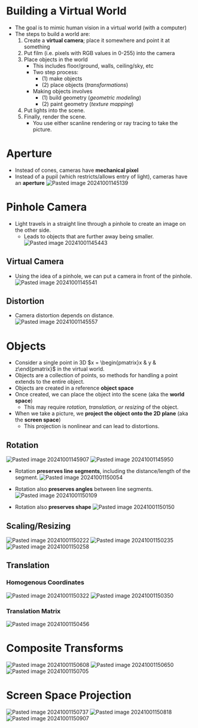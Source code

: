 
# Building a Virtual World
* The goal is to mimic human vision in a virtual world (with a computer)
* The steps to build a world are:
	1. Create a **virtual camera**; place it somewhere and point it at something
	2. Put film (i.e. pixels with RGB values in 0-255) into the camera
	3. Place objects in the world
		* This includes floor/ground, walls, ceiling/sky, etc
		* Two step process:
			* (1) make objects
			* (2) place objects (*transformations*)
		* Making objects involves
			* (1) build geometry (*geometric modeling*)
			* (2) paint geometry (*texture mapping*)
	4. Put lights into the scene.
	5. Finally, render the scene.
		* You use either scanline rendering or ray tracing to take the picture.

# Aperture
* Instead of cones, cameras have **mechanical pixel**
* Instead of a pupil (which restricts/allows entry of light), cameras have an **aperture**
![Pasted image 20241001145139](../../attachments/Pasted%20image%2020241001145139.png)

# Pinhole Camera
* Light travels in a straight line through a pinhole to create an image on the other side.
	* Leads to objects that are further away being smaller.
![Pasted image 20241001145443](../../attachments/Pasted%20image%2020241001145443.png)


## Virtual Camera
* Using the idea of a pinhole, we can put a camera in front of the pinhole.
![Pasted image 20241001145541](../../attachments/Pasted%20image%2020241001145541.png)

## Distortion
* Camera distortion depends on distance.
![Pasted image 20241001145557](../../attachments/Pasted%20image%2020241001145557.png)


# Objects
* Consider a single point in 3D $x = \begin{pmatrix}x & y & z\end{pmatrix}$ in the virtual world.
* Objects are a collection of points, so methods for handling a point extends to the entire object.
* Objects are created in a reference **object space**
* Once created, we can place the object into the scene (aka the **world space**)
	* This may require *rotation, translation, or resizing* of the object.
* When we take a picture, we **project the object onto the 2D plane** (aka the **screen space**)
	* This projection is nonlinear and can lead to distortions.

## Rotation
![Pasted image 20241001145907](../../attachments/Pasted%20image%2020241001145907.png)
![Pasted image 20241001145950](../../attachments/Pasted%20image%2020241001145950.png)

* Rotation **preserves line segments**, including the distance/length of the segment.
![Pasted image 20241001150054](../../attachments/Pasted%20image%2020241001150054.png)

* Rotation also **preserves angles** between line segments.
![Pasted image 20241001150109](../../attachments/Pasted%20image%2020241001150109.png)

* Rotation also **preserves shape**
![Pasted image 20241001150150](../../attachments/Pasted%20image%2020241001150150.png)

## Scaling/Resizing
![Pasted image 20241001150222](../../attachments/Pasted%20image%2020241001150222.png)
![Pasted image 20241001150235](../../attachments/Pasted%20image%2020241001150235.png)
![Pasted image 20241001150258](../../attachments/Pasted%20image%2020241001150258.png)

## Translation

### Homogenous Coordinates
![Pasted image 20241001150322](../../attachments/Pasted%20image%2020241001150322.png)
![Pasted image 20241001150350](../../attachments/Pasted%20image%2020241001150350.png)

### Translation Matrix
![Pasted image 20241001150456](../../attachments/Pasted%20image%2020241001150456.png)

# Composite Transforms
![Pasted image 20241001150608](../../attachments/Pasted%20image%2020241001150608.png)
![Pasted image 20241001150650](../../attachments/Pasted%20image%2020241001150650.png)
![Pasted image 20241001150705](../../attachments/Pasted%20image%2020241001150705.png)

# Screen Space Projection
![Pasted image 20241001150737](../../attachments/Pasted%20image%2020241001150737.png)
![Pasted image 20241001150818](../../attachments/Pasted%20image%2020241001150818.png)
![Pasted image 20241001150907](../../attachments/Pasted%20image%2020241001150907.png)

